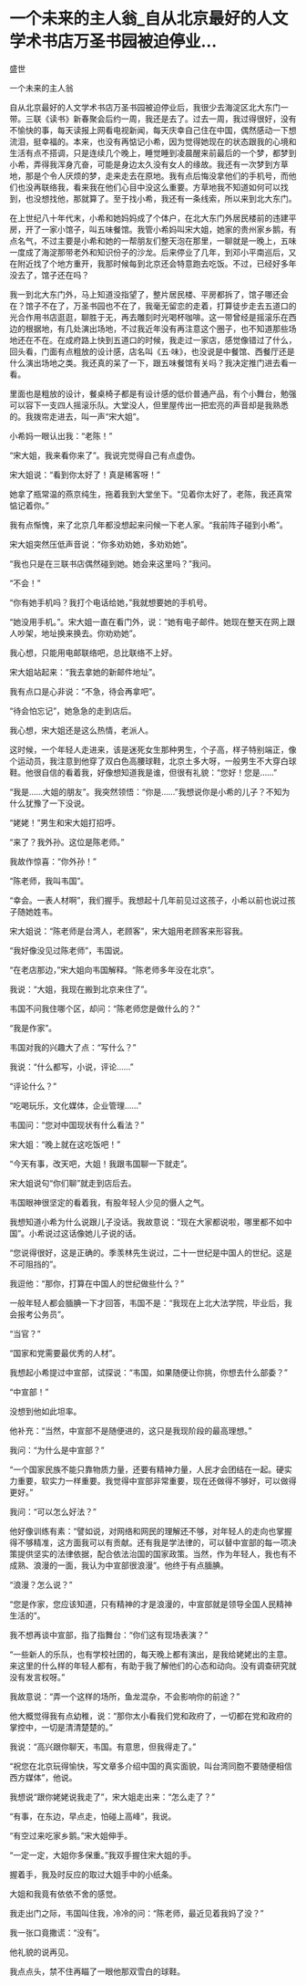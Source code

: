 # 一个未来的主人翁_自从北京最好的人文学术书店万圣书园被迫停业...

盛世

一个未来的主人翁

自从北京最好的人文学术书店万圣书园被迫停业后，我很少去海淀区北大东门一带。三联《读书》新春聚会后约一周，我还是去了。过去一周，我过得很好，没有不愉快的事，每天读报上网看电视新闻，每天庆幸自己住在中国，偶然感动一下想流泪，挺幸福的。本来，也没有再惦记小希，因为觉得她现在的状态跟我的心境和生活有点不搭调，只是连续几个晚上，睡觉睡到凌晨醒来前最后的一个梦，都梦到小希，弄得我浑身亢奋，可能是身边太久没有女人的缘故。我还有一次梦到方草地，那是个令人厌烦的梦，走来走去在原地。我有点后悔没拿他们的手机号，而他们也没再联络我，看来我在他们心目中没这么重要。方草地我不知道如何可以找到，也没想找他，那就算了。至于找小希，我还有一条线索，所以来到北大东门。

在上世纪八十年代末，小希和她妈妈成了个体户，在北大东门外居民楼前的违建平房，开了一家小馆子，叫五味餐馆。我管小希妈叫宋大姐，她家的贵州家乡鹅，有点名气，不过主要是小希和她的一帮朋友们整天泡在那里，一聊就是一晚上，五味一度成了海淀那带老外和知识份子的沙龙。后来停业了几年，到邓小平南巡后，又在附近找了个地方重开，我那时候每到北京还会特意跑去吃饭。不过，已经好多年没去了，馆子还在吗？

我一到北大东门外，马上知道没指望了，整片居民楼、平房都拆了，馆子哪还会在？馆子不在了，万圣书园也不在了，我毫无留恋的走着，打算徒步走去五道口的光合作用书店逛逛，聊胜于无，再去雕刻时光喝杯咖啡。这一带曾经是摇滚乐在西边的根据地，有几处演出场地，不过我近年没有再注意这个圈子，也不知道那些场地还在不在。在成府路上快到五道口的时候，我走过一家店，感觉像错过了什么，回头看，门面有点粗放的设计感，店名叫《五·味》，也没说是中餐馆、西餐厅还是什么演出场地之类。我还真的呆了一下，跟五味餐馆有关吗？我决定推门进去看一看。

里面也是粗放的设计，餐桌椅子都是有设计感的低价普通产品，有个小舞台，勉强可以容下一支四人摇滚乐队。大堂没人，但里屋传出一把宏亮的声音却是我熟悉的。我拨帘走进去，叫一声“宋大姐”。

小希妈一眼认出我：“老陈！”

“宋大姐，我来看你来了”。我说完觉得自己有点虚伪。

宋大姐说：“看到你太好了！真是稀客呀！”

她拿了瓶常温的燕京纯生，拖着我到大堂坐下。“见着你太好了，老陈，我还真常惦记着你。”

我有点惭愧，来了北京几年都没想起来问候一下老人家。“我前阵子碰到小希”。

宋大姐突然压低声音说：“你多劝劝她，多劝劝她”。

“我也只是在三联书店偶然碰到她。她会来这里吗？”我问。

“不会！”

“你有她手机吗？我打个电话给她，”我就想要她的手机号。

“她没用手机。”。宋大姐一直在看门外，说：“她有电子邮件。她现在整天在网上跟人吵架，地址换来换去。你劝劝她”。

我心想，只能用电邮联络吧，总比联络不上好。

宋大姐站起来：“我去拿她的新邮件地址”。

我有点口是心非说：“不急，待会再拿吧”。

“待会怕忘记”，她急急的走到店后。

我心想，宋大姐还是这么热情，老派人。

这时候，一个年轻人走进来，该是迷死女生那种男生，个子高，样子特别端正，像个运动员，我注意到他穿了双白色高腰球鞋，北京土多大呀，一般男生不大穿白球鞋。他很自信的看着我，好像想知道我是谁，但很有礼貌：“您好！您是……”

“我是……大姐的朋友”。我突然领悟：“你是……”我想说你是小希的儿子？不知为什么犹豫了一下没说。

“姥姥！”男生和宋大姐打招呼。

“来了？我外孙。这位是陈老师。”

我故作惊喜：“你外孙！”

“陈老师，我叫韦国”。

“幸会。一表人材啊”，我们握手。我想起十几年前见过这孩子，小希以前也说过孩子随她姓韦。

宋大姐说：“陈老师是台湾人，老顾客”，宋大姐用老顾客来形容我。

“我好像没见过陈老师”，韦国说。

“在老店那边，”宋大姐向韦国解释。“陈老师多年没在北京”。

我说：“大姐，我现在搬到北京来住了”。

韦国不问我住哪个区，却问：“陈老师您是做什么的？”

“我是作家”。

韦国对我的兴趣大了点：“写什么？”

我说：“什么都写，小说，评论……”

“评论什么？”

“吃喝玩乐，文化媒体，企业管理……”

韦国问：“您对中国现状有什么看法？”

宋大姐：“晚上就在这吃饭吧！”

“今天有事，改天吧，大姐！我跟韦国聊一下就走”。

宋大姐说句“你们聊”就走到店后去。

韦国眼神很坚定的看着我，有股年轻人少见的慑人之气。

我想知道小希为什么说跟儿子没话。我故意说：“现在大家都说啦，哪里都不如中国”。小希说过这话像她儿子说的话。

“您说得很好，这是正确的。季羡林先生说过，二十一世纪是中国人的世纪。这是不可阻挡的”。

我逗他：“那你，打算在中国人的世纪做些什么？”

一般年轻人都会腼腆一下才回答，韦国不是：“我现在上北大法学院，毕业后，我会报考公务员”。

“当官？”

“国家和党需要最优秀的人材”。

我想起小希提过中宣部，试探说：“韦国，如果随便让你挑，你想去什么部委？”

“中宣部！”

没想到他如此坦率。

他补充：“当然，中宣部不是随便进的，这只是我现阶段的最高理想。”

我问：“为什么是中宣部？”

“一个国家民族不能只靠物质力量，还要有精神力量，人民才会团结在一起。硬实力重要，软实力一样重要。我觉得中宣部非常重要，现在还做得不够好，可以做得更好。”

我问：“可以怎么好法？”

他好像训练有素：“譬如说，对网络和网民的理解还不够，对年轻人的走向也掌握得不够精准，这方面我可以有贡献。还有我是学法律的，可以替中宣部的每一项决策提供坚实的法律依据，配合依法治国的国家政策。当然，作为年轻人，我也有不成熟、浪漫的一面，我认为中宣部很浪漫”。他终于有点腼腆。

“浪漫？怎么说？”

“您是作家，您应该知道，只有精神的才是浪漫的，中宣部就是领导全国人民精神生活的”。

我不想再谈中宣部，指了指舞台：“你们这有现场表演？”

“一些新人的乐队，也有学校社团的，每天晚上都有演出，是我给姥姥出的主意。来这里的什么样的年轻人都有，有助于我了解他们的心态和动向。没有调查研究就没有发言权呀。”

我故意说：“弄一个这样的场所，鱼龙混杂，不会影响你的前途？”

他大概觉得我有点幼稚，说：“那你太小看我们党和政府了，一切都在党和政府的掌控中，一切是清清楚楚的。”

我说：“高兴跟你聊天，韦国。有意思，但我得走了。”

“祝您在北京玩得愉快，写文章多介绍中国的真实面貌，叫台湾同胞不要随便相信西方媒体”，他说。

我想说“跟你姥姥说我走了”，宋大姐走出来：“怎么走了？”

“有事，在东边，早点走，怕碰上高峰”，我说。

“有空过来吃家乡鹅。”宋大姐伸手。

“一定一定，大姐你多保重。”我双手握住宋大姐的手。

握着手，我及时反应的取过大姐手中的小纸条。

大姐和我竟有依依不舍的感觉。

我走出门之际，韦国叫住我，冷冷的问：“陈老师，最近见着我妈了没？”

我一张口竟撒谎：“没有”。

他礼貌的说再见。

我点点头，禁不住再瞄了一眼他那双雪白的球鞋。